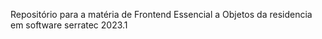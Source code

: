 Repositório para a matéria de Frontend Essencial a Objetos da residencia em software serratec 2023.1